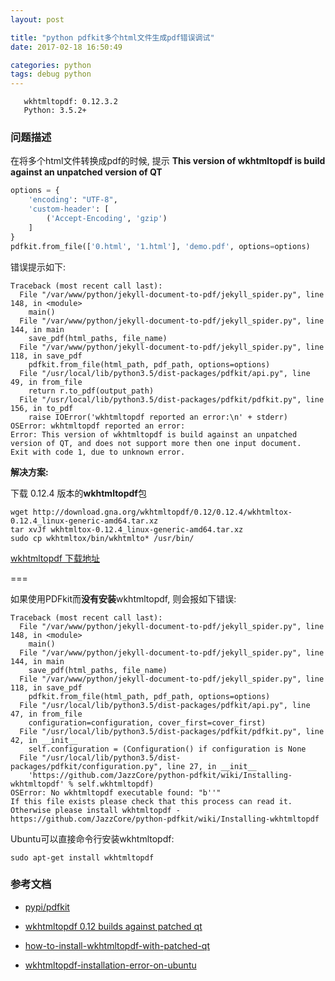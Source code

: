 ```yaml
---
layout: post

title: "python pdfkit多个html文件生成pdf错误调试"
date: 2017-02-18 16:50:49

categories: python
tags: debug python
---
```

```
   wkhtmltopdf: 0.12.3.2
   Python: 3.5.2+
```

### 问题描述 ###

在将多个html文件转换成pdf的时候, 提示 **This version of wkhtmltopdf is build against an unpatched version of QT**

```python
options = {
    'encoding': "UTF-8",
    'custom-header': [
        ('Accept-Encoding', 'gzip')
    ]
}
pdfkit.from_file(['0.html', '1.html'], 'demo.pdf', options=options)
```

错误提示如下:

```
Traceback (most recent call last):
  File "/var/www/python/jekyll-document-to-pdf/jekyll_spider.py", line 148, in <module>
    main()
  File "/var/www/python/jekyll-document-to-pdf/jekyll_spider.py", line 144, in main
    save_pdf(html_paths, file_name)
  File "/var/www/python/jekyll-document-to-pdf/jekyll_spider.py", line 118, in save_pdf
    pdfkit.from_file(html_path, pdf_path, options=options)
  File "/usr/local/lib/python3.5/dist-packages/pdfkit/api.py", line 49, in from_file
    return r.to_pdf(output_path)
  File "/usr/local/lib/python3.5/dist-packages/pdfkit/pdfkit.py", line 156, in to_pdf
    raise IOError('wkhtmltopdf reported an error:\n' + stderr)
OSError: wkhtmltopdf reported an error:
Error: This version of wkhtmltopdf is build against an unpatched version of QT, and does not support more then one input document.
Exit with code 1, due to unknown error.
```

**解决方案:**

下载 0.12.4 版本的**wkhtmltopdf**包

```shell
wget http://download.gna.org/wkhtmltopdf/0.12/0.12.4/wkhtmltox-0.12.4_linux-generic-amd64.tar.xz
tar xvJf wkhtmltox-0.12.4_linux-generic-amd64.tar.xz
sudo cp wkhtmltox/bin/wkhtmlto* /usr/bin/
```
[wkhtmltopdf 下载地址](http://wkhtmltopdf.org/downloads.html)


===

如果使用PDFkit而**没有安装**wkhtmltopdf, 则会报如下错误:

```
Traceback (most recent call last):
  File "/var/www/python/jekyll-document-to-pdf/jekyll_spider.py", line 148, in <module>
    main()
  File "/var/www/python/jekyll-document-to-pdf/jekyll_spider.py", line 144, in main
    save_pdf(html_paths, file_name)
  File "/var/www/python/jekyll-document-to-pdf/jekyll_spider.py", line 118, in save_pdf
    pdfkit.from_file(html_path, pdf_path, options=options)
  File "/usr/local/lib/python3.5/dist-packages/pdfkit/api.py", line 47, in from_file
    configuration=configuration, cover_first=cover_first)
  File "/usr/local/lib/python3.5/dist-packages/pdfkit/pdfkit.py", line 42, in __init__
    self.configuration = (Configuration() if configuration is None
  File "/usr/local/lib/python3.5/dist-packages/pdfkit/configuration.py", line 27, in __init__
    'https://github.com/JazzCore/python-pdfkit/wiki/Installing-wkhtmltopdf' % self.wkhtmltopdf)
OSError: No wkhtmltopdf executable found: "b''"
If this file exists please check that this process can read it. Otherwise please install wkhtmltopdf - https://github.com/JazzCore/python-pdfkit/wiki/Installing-wkhtmltopdf
```

Ubuntu可以直接命令行安装wkhtmltopdf:

```shell
sudo apt-get install wkhtmltopdf
```

### 参考文档 ###

 - [pypi/pdfkit](https://pypi.python.org/pypi/pdfkit)

 - [wkhtmltopdf 0.12 builds against patched qt](https://github.com/wkhtmltopdf/wkhtmltopdf/issues/1556)

 - [how-to-install-wkhtmltopdf-with-patched-qt](http://stackoverflow.com/questions/34479040/how-to-install-wkhtmltopdf-with-patched-qt)

 - [wkhtmltopdf-installation-error-on-ubuntu](http://stackoverflow.com/questions/18758589/wkhtmltopdf-installation-error-on-ubuntu)
